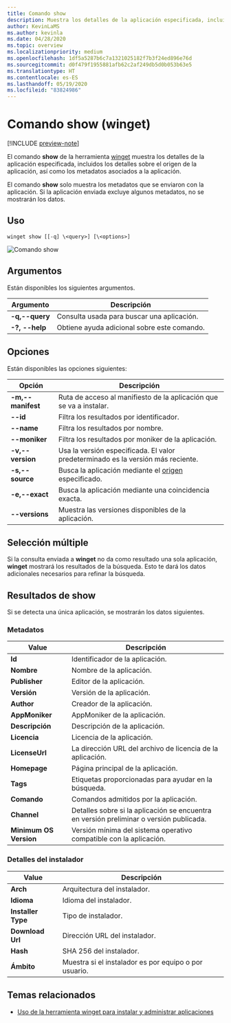 ```yaml
---
title: Comando show
description: Muestra los detalles de la aplicación especificada, incluidos los detalles sobre el origen de la aplicación, así como los metadatos asociados a la aplicación.
author: KevinLaMS
ms.author: kevinla
ms.date: 04/28/2020
ms.topic: overview
ms.localizationpriority: medium
ms.openlocfilehash: 1df5a5287b6c7a1321025182f7b3f24ed896e76d
ms.sourcegitcommit: d0f479f1955881afb62c2af249db5d0b053b63e5
ms.translationtype: HT
ms.contentlocale: es-ES
ms.lasthandoff: 05/19/2020
ms.locfileid: "83824986"
---
```

# <a name="show-command-winget"></a>Comando show (winget)

[!INCLUDE [preview-note](../../includes/package-manager-preview.md)]

El comando **show** de la herramienta [winget](index.md) muestra los detalles de la aplicación especificada, incluidos los detalles sobre el origen de la aplicación, así como los metadatos asociados a la aplicación.

El comando **show** solo muestra los metadatos que se enviaron con la aplicación. Si la aplicación enviada excluye algunos metadatos, no se mostrarán los datos.

## <a name="usage"></a>Uso

`winget show [[-q] \<query>] [\<options>]`

![Comando show](images\show.png)

## <a name="arguments"></a>Argumentos

Están disponibles los siguientes argumentos.

| Argumento  | Descripción |
|--------------|-------------|
| **-q,--query** |  Consulta usada para buscar una aplicación. |
| **-?, --help** |  Obtiene ayuda adicional sobre este comando. |

## <a name="options"></a>Opciones

Están disponibles las opciones siguientes:

| Opción  | Descripción |
|--------------|-------------|
| **-m,--manifest** | Ruta de acceso al manifiesto de la aplicación que se va a instalar. |
| **--id**         |  Filtra los resultados por identificador. |
| **--name**   |      Filtra los resultados por nombre. |
| **--moniker**   |  Filtra los resultados por moniker de la aplicación. |
| **-v,--version** |  Usa la versión especificada. El valor predeterminado es la versión más reciente. |
| **-s,--source** |   Busca la aplicación mediante el [origen](source.md) especificado. |
| **-e,--exact**     | Busca la aplicación mediante una coincidencia exacta. |
| **--versions**    | Muestra las versiones disponibles de la aplicación. |

## <a name="multiple-selections"></a>Selección múltiple

Si la consulta enviada a **winget** no da como resultado una sola aplicación, **winget** mostrará los resultados de la búsqueda. Esto te dará los datos adicionales necesarios para refinar la búsqueda.

## <a name="results-of-show"></a>Resultados de show

Si se detecta una única aplicación, se mostrarán los datos siguientes.

### <a name="metadata"></a>Metadatos

| Value  | Descripción |
|--------------|-------------|
| **Id**   | Identificador de la aplicación. |
| **Nombre**  | Nombre de la aplicación. |
| **Publisher** | Editor de la aplicación. |
| **Versión** | Versión de la aplicación. |
| **Author**  | Creador de la aplicación. |
| **AppMoniker** | AppMoniker de la aplicación. |
| **Descripción** | Descripción de la aplicación. |
| **Licencia**  | Licencia de la aplicación. |
| **LicenseUrl** | La dirección URL del archivo de licencia de la aplicación. |
| **Homepage**  | Página principal de la aplicación. |
| **Tags** | Etiquetas proporcionadas para ayudar en la búsqueda.  |
| **Comando** | Comandos admitidos por la aplicación. |
| **Channel**  | Detalles sobre si la aplicación se encuentra en versión preliminar o versión publicada.  |
| **Minimum OS Version** | Versión mínima del sistema operativo compatible con la aplicación. |

### <a name="installer-details"></a>Detalles del instalador

| Value  | Descripción |
|--------------|-------------|
| **Arch**   | Arquitectura del instalador. |
| **Idioma**  | Idioma del instalador. |
| **Installer Type**  | Tipo de instalador. |
| **Download Url** | Dirección URL del instalador. |
| **Hash** | SHA 256 del instalador.  |
| **Ámbito** | Muestra si el instalador es por equipo o por usuario. |

## <a name="related-topics"></a>Temas relacionados

* [Uso de la herramienta winget para instalar y administrar aplicaciones](index.md)
